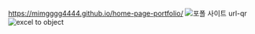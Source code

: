 ### 
https://mimgggg4444.github.io/home-page-portfolio/
![포폴 사이트 url-qr](https://github.com/mimgggg4444/mimgggg4444/assets/66135779/d279a122-c545-4d7e-ba6c-51c5db805fd7)
![excel to object](https://mimgggg4444.github.io/excel-to-object-main/)
<!--
**mimgggg4444/mimgggg4444** is a ✨ _special_ ✨ repository because its `README.md` (this file) appears on your GitHub profile.

Here are some ideas to get you started:

- 🔭 I’m currently working on ...
- 🌱 I’m currently learning ...
- 👯 I’m looking to collaborate on ...
- 🤔 I’m looking for help with ...
- 💬 Ask me about ...
- 📫 How to reach me: ...
- 😄 Pronouns: ...
- ⚡ Fun fact: ...
-->

